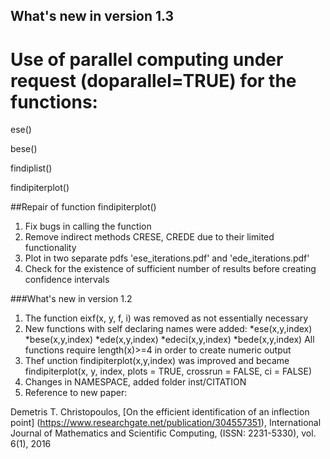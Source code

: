 ## What's new in version 1.3

# Use of parallel computing under request (doparallel=TRUE) for the functions:

ese()

bese()

findiplist()

findipiterplot()

##Repair of function findipiterplot()
1. Fix bugs in calling the function
1. Remove indirect methods CRESE, CREDE due to their limited functionality
1. Plot in two separate pdfs 'ese_iterations.pdf' and 'ede_iterations.pdf'
1. Check for the existence of sufficient number of results before creating confidence intervals

###What's new in version 1.2
1. The function eixf(x, y, f, i) was removed as not essentially necessary
2. New functions with self declaring names were added:
*ese(x,y,index)
*bese(x,y,index)
*ede(x,y,index)
*edeci(x,y,index)
*bede(x,y,index)
All functions require length(x)>=4 in order to create numeric output
3. Thef unction findipiterplot(x,y,index) was improved and became 
 findipiterplot(x, y, index, plots = TRUE, crossrun = FALSE, ci = FALSE)
4. Changes in NAMESPACE, added folder inst/CITATION
5. Reference to new paper:


Demetris T. Christopoulos, [On the efficient identification of an inflection point] (https://www.researchgate.net/publication/304557351), International Journal of Mathematics and Scientific Computing, (ISSN: 2231-5330), vol. 6(1), 2016
